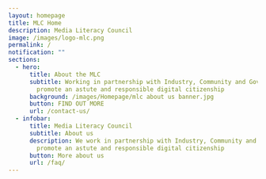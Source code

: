 ```yaml
---
layout: homepage
title: MLC Home
description: Media Literacy Council
image: /images/logo-mlc.png
permalink: /
notification: ""
sections:
  - hero:
      title: About the MLC
      subtitle: Working in partnership with Industry, Community and Government to
        promote an astute and responsible digital citizenship
      background: /images/Homepage/mlc about us banner.jpg
      button: FIND OUT MORE
      url: /contact-us/
  - infobar:
      title: Media Literacy Council
      subtitle: About us
      description: We work in partnership with Industry, Community and Government to
        promote an astute and responsible digital citizenship
      button: More about us
      url: /faq/
---
```

